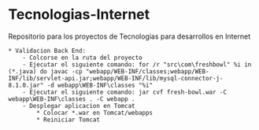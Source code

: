 # Tecnologias-Internet
Repositorio para los proyectos de Tecnologias para desarrollos en Internet

    * Validacion Back End:
        - Colcorse en la ruta del proyecto
        - Ejecutar el siguiente comando: for /r "src\com\freshbowl" %i in (*.java) do javac -cp "webapp/WEB-INF/classes;webapp/WEB-INF/lib/servlet-api.jar;webapp/WEB-INF/lib/mysql-connector-j-8.1.0.jar" -d webapp\WEB-INF\classes "%i"
        - Ejecutar el siguiente comando: jar cvf fresh-bowl.war -C webapp\WEB-INF\classes . -C webapp . 
        - Desplegar aplicacion en Tomcat
            * Colocar *.war en Tomcat/webapps
            * Reiniciar Tomcat